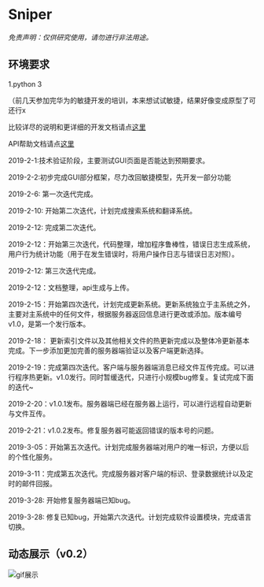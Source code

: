 # Sniper

*免责声明：仅供研究使用，请勿进行非法用途。*

## 环境要求

1.python 3


（前几天参加完华为的敏捷开发的培训，本来想试试敏捷，结果好像变成原型了可还行x


比较详尽的说明和更详细的开发文档请点[这里](http://www.sniper97.cn/index.php/memoryAssist/)

API帮助文档请点[这里](http://www.sniper97.cn/MemoryAssist/API)

2019-2-1:技术验证阶段，主要测试GUI页面是否能达到预期要求。

2019-2-2:初步完成GUI部分框架，尽力改回敏捷模型，先开发一部分功能

2019-2-6: 第一次迭代完成。 

2019-2-10: 开始第二次迭代，计划完成搜索系统和翻译系统。

2019-2-12: 完成第二次迭代。

2019-2-12：开始第三次迭代，代码整理，增加程序鲁棒性，错误日志生成系统，用户行为统计功能（用于在发生错误时，将用户操作日志与错误日志对照）。

2019-2-12: 第三次迭代完成。

2019-2-12：文档整理，api生成与上传。

2019-2-15：开始第四次迭代，计划完成更新系统。更新系统独立于主系统之外，主要对主系统中的任何文件，根据服务器返回信息进行更改或添加。版本编号v1.0，是第一个发行版本。

2019-2-18： 更新索引文件以及其他相关文件的热更新完成以及整体冷更新基本完成。下一步添加更加完善的服务器端验证以及客户端更新选择。

2019-2-19：完成第四次迭代。客户端与服务器端消息已经文件互传完成。可以进行程序热更新。v1.0发行。同时暂缓迭代，只进行小规模bug修复。复试完成下面的迭代~

2019-2-20：v1.0.1发布。服务器端已经在服务器上运行，可以进行远程自动更新与文件互传。

2019-2-21：v1.0.2发布。修复服务器可能返回错误的版本号的问题。

2019-3-05：开始第五次迭代。计划完成服务器端对用户的唯一标识，方便以后的个性化服务。

2019-3-11：完成第五次迭代。完成服务器对客户端的标识、登录数据统计以及定时的邮件回报。

2019-3-28: 开始修复服务器端已知bug。

2019-3-28: 修复已知bug，开始第六次迭代。计划完成软件设置模块，完成语言切换。


## 动态展示（v0.2）

![gif展示](https://github.com/Sniper970119/MemoryAssistInPython/blob/master/showPic/show.gif)
